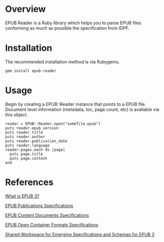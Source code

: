 # Overview

EPUB Reader is a Ruby library which helps you to parse EPUB files conforming
as much as possible the specification from IDPF.

# Installation

The recommended installation method is via Rubygems.

    gem install epub-reader

# Usage

Begin by creating a EPUB::Reader instance that points to a EPUB file. Document
level information (metadata, toc, page count, etc) is available via this object.

    reader = EPUB::Reader.open("somefile.epub")
    puts reader.epub_version
    puts reader.title
    puts reader.author
    puts reader.publication_date
    puts reader.language
    reader.pages.each do |page|
      puts page.title
      puts page.content
    end

# References

[What is EPUB 3?](http://shop.oreilly.com/product/0636920022442.do)

[EPUB Publications Specifications](http://idpf.org/epub/30/spec/epub30-publications.html)

[EPUB Content Documents Specifications](http://idpf.org/epub/30/spec/epub30-contentdocs.html)

[EPUB Open Container Formats Specifications](http://idpf.org/epub/30/spec/epub30-ocf.html)

[Shared Workspace for Emerging Specifications and Schemas for EPUB 3](http://code.google.com/p/epub-revision/downloads/list)